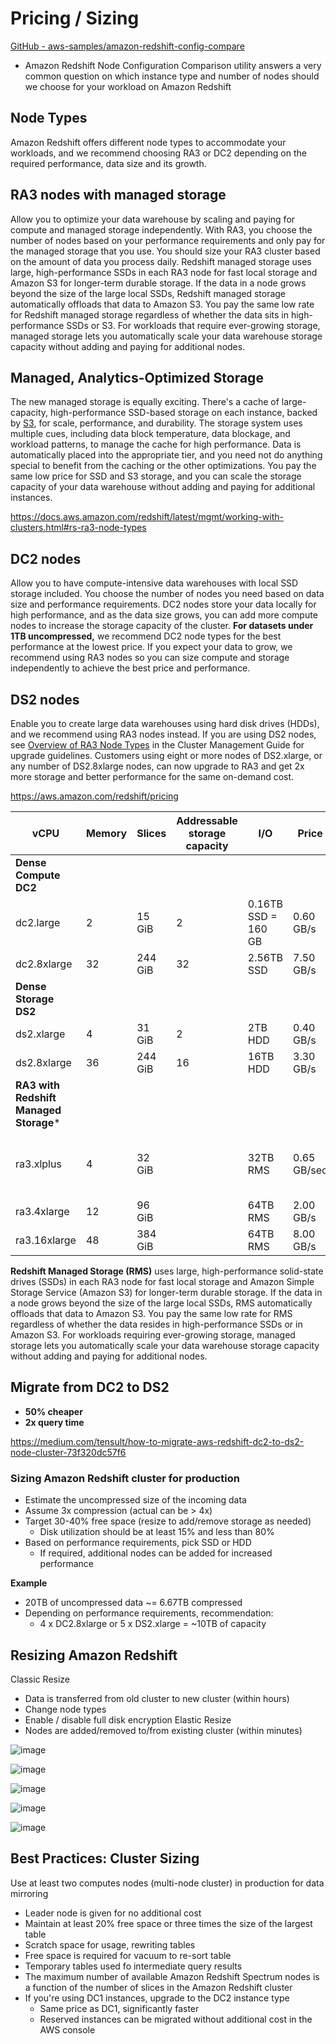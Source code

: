 # Pricing / Sizing

[GitHub - aws-samples/amazon-redshift-config-compare](https://github.com/aws-samples/amazon-redshift-config-compare)

- Amazon Redshift Node Configuration Comparison utility answers a very common question on which instance type and number of nodes should we choose for your workload on Amazon Redshift

## Node Types

Amazon Redshift offers different node types to accommodate your workloads, and we recommend choosing RA3 or DC2 depending on the required performance, data size and its growth.

## RA3 nodes with managed storage

Allow you to optimize your data warehouse by scaling and paying for compute and managed storage independently. With RA3, you choose the number of nodes based on your performance requirements and only pay for the managed storage that you use. You should size your RA3 cluster based on the amount of data you process daily.
Redshift managed storage uses large, high-performance SSDs in each RA3 node for fast local storage and Amazon S3 for longer-term durable storage. If the data in a node grows beyond the size of the large local SSDs, Redshift managed storage automatically offloads that data to Amazon S3. You pay the same low rate for Redshift managed storage regardless of whether the data sits in high-performance SSDs or S3. For workloads that require ever-growing storage, managed storage lets you automatically scale your data warehouse storage capacity without adding and paying for additional nodes.

## Managed, Analytics-Optimized Storage

The new managed storage is equally exciting. There's a cache of large-capacity, high-performance SSD-based storage on each instance, backed by [S3](https://aws.amazon.com/s3/), for scale, performance, and durability. The storage system uses multiple cues, including data block temperature, data blockage, and workload patterns, to manage the cache for high performance. Data is automatically placed into the appropriate tier, and you need not do anything special to benefit from the caching or the other optimizations. You pay the same low price for SSD and S3 storage, and you can scale the storage capacity of your data warehouse without adding and paying for additional instances.

https://docs.aws.amazon.com/redshift/latest/mgmt/working-with-clusters.html#rs-ra3-node-types

## DC2 nodes

Allow you to have compute-intensive data warehouses with local SSD storage included. You choose the number of nodes you need based on data size and performance requirements. DC2 nodes store your data locally for high performance, and as the data size grows, you can add more compute nodes to increase the storage capacity of the cluster. **For datasets under 1TB uncompressed,** we recommend DC2 node types for the best performance at the lowest price. If you expect your data to grow, we recommend using RA3 nodes so you can size compute and storage independently to achieve the best price and performance.

## DS2 nodes

Enable you to create large data warehouses using hard disk drives (HDDs), and we recommend using RA3 nodes instead. If you are using DS2 nodes, see [Overview of RA3 Node Types](https://docs.aws.amazon.com/redshift/latest/mgmt/working-with-clusters.html#rs-ra3-node-types) in the Cluster Management Guide for upgrade guidelines. Customers using eight or more nodes of DS2.xlarge, or any number of DS2.8xlarge nodes, can now upgrade to RA3 and get 2x more storage and better performance for the same on-demand cost.

https://aws.amazon.com/redshift/pricing

| **vCPU**                               | **Memory** | **Slices** | **Addressable storage capacity** | **I/O**             | **Price**   |                                            |
| -------------------------------------- | ---------- | ---------- | -------------------------------- | ------------------- | ----------- | ------------------------------------------ |
| **Dense Compute DC2**                  |            |            |                                  |                     |             |                                            |
| dc2.large                              | 2          | 15 GiB     | 2                                | 0.16TB SSD = 160 GB | 0.60 GB/s   | $0.315per Hour `0.315 *8 = $2.52 per Hour` |
| dc2.8xlarge                            | 32         | 244 GiB    | 32                               | 2.56TB SSD          | 7.50 GB/s   | $6.10per Hour                              |
| **Dense Storage DS2**                  |            |            |                                  |                     |             |                                            |
| ds2.xlarge                             | 4          | 31 GiB     | 2                                | 2TB HDD             | 0.40 GB/s   | $1.19per Hour                              |
| ds2.8xlarge                            | 36         | 244 GiB    | 16                               | 16TB HDD            | 3.30 GB/s   | $9.50per Hour                              |
| **RA3 with Redshift Managed Storage*** |            |            |                                  |                     |             |                                            |
| ra3.xlplus                             | 4          | 32 GiB     |                                  | 32TB RMS            | 0.65 GB/sec | $1.235per Hour 1.235* 2 = 2.47 per hour    |
| ra3.4xlarge                            | 12         | 96 GiB     |                                  | 64TB RMS            | 2.00 GB/s   | $3.706per Hour                             |
| ra3.16xlarge                           | 48         | 384 GiB    |                                  | 64TB RMS            | 8.00 GB/s   | $14.827per Hour                            |

**Redshift Managed Storage (RMS)** uses large, high-performance solid-state drives (SSDs) in each RA3 node for fast local storage and Amazon Simple Storage Service (Amazon S3) for longer-term durable storage. If the data in a node grows beyond the size of the large local SSDs, RMS automatically offloads that data to Amazon S3. You pay the same low rate for RMS regardless of whether the data resides in high-performance SSDs or in Amazon S3. For workloads requiring ever-growing storage, managed storage lets you automatically scale your data warehouse storage capacity without adding and paying for additional nodes.

## Migrate from DC2 to DS2

- **50% cheaper**
- **2x query time**

https://medium.com/tensult/how-to-migrate-aws-redshift-dc2-to-ds2-node-cluster-73f320dc57f6

### Sizing Amazon  Redshift cluster for production

- Estimate the uncompressed size of the incoming data
- Assume 3x compression (actual can be > 4x)
- Target 30-40% free space (resize to add/remove storage as needed)
	- Disk utilization should be at least 15% and less than 80%
- Based on performance requirements, pick SSD or HDD
	- If required, additional nodes can be added for increased performance

**Example**

- 20TB of uncompressed data ~= 6.67TB compressed
- Depending on performance requirements, recommendation:
	- 4 x DC2.8xlarge or 5 x DS2.xlarge = ~10TB of capacity

## Resizing Amazon Redshift

Classic Resize

- Data is transferred from old cluster to new cluster (within hours)
- Change node types
- Enable / disable full disk encryption
Elastic Resize
- Nodes are added/removed to/from existing cluster (within minutes)

![image](../../media/AWS-Redshift_Pricing-Sizing-image2.jpg)

![image](../../media/AWS-Redshift_Pricing-Sizing-image3.jpg)

![image](../../media/AWS-Redshift_Pricing-Sizing-image4.jpg)

![image](../../media/AWS-Redshift_Pricing-Sizing-image5.jpg)

![image](../../media/AWS-Redshift_Pricing-Sizing-image6.jpg)

## Best Practices: Cluster Sizing

Use at least two computes nodes (multi-node cluster) in production for data mirroring

- Leader node is given for no additional cost
- Maintain at least 20% free space or three times the size of the largest table
- Scratch space for usage, rewriting tables
- Free space is required for vacuum to re-sort table
- Temporary tables used fo intermediate query results
- The maximum number of available Amazon Redshift Spectrum nodes is a function of the number of slices in the Amazon Redshift cluster
- If you're using DC1 instances, upgrade to the DC2 instance type
	- Same price as DC1, significantly faster
	- Reserved instances can be migrated without additional cost in the AWS console

